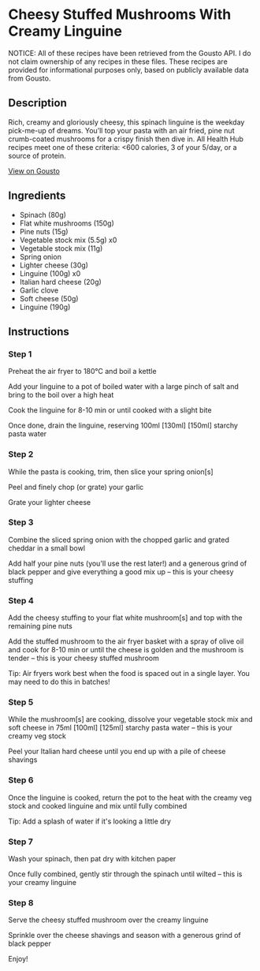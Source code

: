# Cheesy Stuffed Mushrooms With Creamy Linguine

NOTICE: All of these recipes have been retrieved from the Gousto API. I do not claim ownership of any recipes in these files. These recipes are provided for informational purposes only, based on publicly available data from Gousto.

## Description

Rich, creamy and gloriously cheesy, this spinach linguine is the weekday pick-me-up of dreams. You’ll top your pasta with an air fried, pine nut crumb-coated mushrooms for a crispy finish then dive in. All Health Hub recipes meet one of these criteria: <600 calories, 3 of your 5/day, or a source of protein. 

[View on Gousto](https://www.gousto.co.uk/recipes/cookbook/air-fryer-cheesy-stuffed-mushrooms-with-creamy-linguine)

## Ingredients

- Spinach (80g)
- Flat white mushrooms (150g)
- Pine nuts (15g)
- Vegetable stock mix (5.5g) x0
- Vegetable stock mix (11g)
- Spring onion
- Lighter cheese (30g)
- Linguine (100g) x0
- Italian hard cheese (20g)
- Garlic clove
- Soft cheese (50g)
- Linguine (190g)

## Instructions


### Step 1

Preheat the air fryer to 180°C and boil a kettle

Add your linguine to a pot of boiled water with a large pinch of salt and bring to the boil over a high heat

Cook the linguine for 8-10 min or until cooked with a slight bite

Once done, drain the linguine, reserving 100ml <span class="text-purple">[130ml]</span> <span class="text-danger">[150ml]</span> starchy pasta water


### Step 2

While the pasta is cooking, trim, then slice your spring onion[s]

Peel and finely chop (or grate) your garlic

Grate your lighter cheese


### Step 3

Combine the sliced spring onion with the chopped garlic and grated cheddar in a small bowl

Add half your pine nuts (you'll use the rest later!) and a generous grind of black pepper and give everything a good mix up – this is your cheesy stuffing


### Step 4

Add the cheesy stuffing to your flat white mushroom[s] and top with the remaining pine nuts

Add the stuffed mushroom to the air fryer basket with a spray of olive oil and cook for 8-10 min or until the cheese is golden and the mushroom is tender – this is your cheesy stuffed mushroom

Tip: Air fryers work best when the food is spaced out in a single layer. You may need to do this in batches!


### Step 5

While the mushroom[s] are cooking, dissolve your vegetable stock mix and soft cheese in 75ml <span class="text-purple">[100ml]</span> <span class="text-danger">[125ml] </span>starchy pasta water – this is your creamy veg stock

Peel your Italian hard cheese until you end up with a pile of cheese shavings


### Step 6

Once the linguine is cooked, return the pot to the heat with the creamy veg stock and cooked linguine and mix until fully combined

Tip: Add a splash of water if it's looking a little dry


### Step 7

Wash your spinach, then pat dry with kitchen paper

Once fully combined, gently stir through the spinach until wilted – this is your creamy linguine

### Step 8

Serve the cheesy stuffed mushroom over the creamy linguine

Sprinkle over the cheese shavings and season with a generous grind of black pepper

Enjoy!

